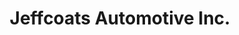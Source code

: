 ---
title: "Jeffcoats Automotive Inc."
url: /landenberg/jeffcoats-automotive-inc/
shop: Autowerkstatt
---